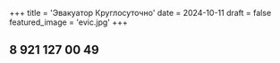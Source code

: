+++
title = 'Эвакуатор Круглосуточно'
date = 2024-10-11
draft = false
featured_image = 'evic.jpg'
+++
## 8 921 127 00 49

  

